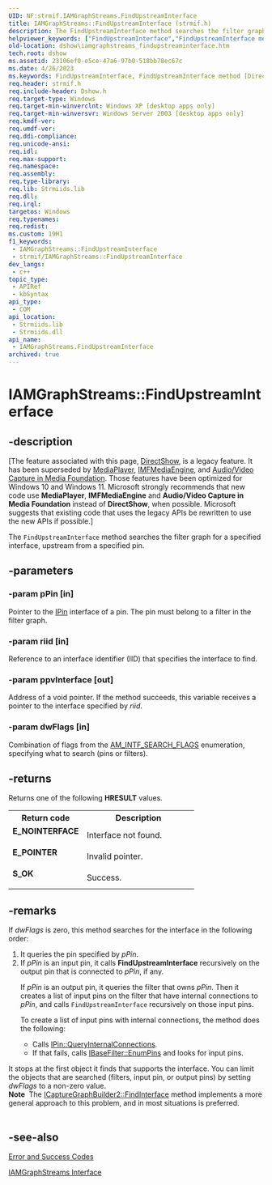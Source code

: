```yaml
---
UID: NF:strmif.IAMGraphStreams.FindUpstreamInterface
title: IAMGraphStreams::FindUpstreamInterface (strmif.h)
description: The FindUpstreamInterface method searches the filter graph for a specified interface, upstream from a specified pin.
helpviewer_keywords: ["FindUpstreamInterface","FindUpstreamInterface method [DirectShow]","FindUpstreamInterface method [DirectShow]","IAMGraphStreams interface","IAMGraphStreams interface [DirectShow]","FindUpstreamInterface method","IAMGraphStreams.FindUpstreamInterface","IAMGraphStreams::FindUpstreamInterface","IAMGraphStreamsFindUpstreamInterface","dshow.iamgraphstreams_findupstreaminterface","strmif/IAMGraphStreams::FindUpstreamInterface"]
old-location: dshow\iamgraphstreams_findupstreaminterface.htm
tech.root: dshow
ms.assetid: 23106ef0-e5ce-47a6-97b0-518bb78ec67c
ms.date: 4/26/2023
ms.keywords: FindUpstreamInterface, FindUpstreamInterface method [DirectShow], FindUpstreamInterface method [DirectShow],IAMGraphStreams interface, IAMGraphStreams interface [DirectShow],FindUpstreamInterface method, IAMGraphStreams.FindUpstreamInterface, IAMGraphStreams::FindUpstreamInterface, IAMGraphStreamsFindUpstreamInterface, dshow.iamgraphstreams_findupstreaminterface, strmif/IAMGraphStreams::FindUpstreamInterface
req.header: strmif.h
req.include-header: Dshow.h
req.target-type: Windows
req.target-min-winverclnt: Windows XP [desktop apps only]
req.target-min-winversvr: Windows Server 2003 [desktop apps only]
req.kmdf-ver: 
req.umdf-ver: 
req.ddi-compliance: 
req.unicode-ansi: 
req.idl: 
req.max-support: 
req.namespace: 
req.assembly: 
req.type-library: 
req.lib: Strmiids.lib
req.dll: 
req.irql: 
targetos: Windows
req.typenames: 
req.redist: 
ms.custom: 19H1
f1_keywords:
 - IAMGraphStreams::FindUpstreamInterface
 - strmif/IAMGraphStreams::FindUpstreamInterface
dev_langs:
 - c++
topic_type:
 - APIRef
 - kbSyntax
api_type:
 - COM
api_location:
 - Strmiids.lib
 - Strmiids.dll
api_name:
 - IAMGraphStreams.FindUpstreamInterface
archived: true
---
```


# IAMGraphStreams::FindUpstreamInterface


## -description

\[The feature associated with this page, [DirectShow](/windows/win32/directshow/directshow), is a legacy feature. It has been superseded by [MediaPlayer](/uwp/api/Windows.Media.Playback.MediaPlayer), [IMFMediaEngine](/windows/win32/api/mfmediaengine/nn-mfmediaengine-imfmediaengine), and [Audio/Video Capture in Media Foundation](/windows/win32/medfound/audio-video-capture-in-media-foundation). Those features have been optimized for Windows 10 and Windows 11. Microsoft strongly recommends that new code use **MediaPlayer**, **IMFMediaEngine** and **Audio/Video Capture in Media Foundation** instead of **DirectShow**, when possible. Microsoft suggests that existing code that uses the legacy APIs be rewritten to use the new APIs if possible.\]

The <code>FindUpstreamInterface</code> method searches the filter graph for a specified interface, upstream from a specified pin.

## -parameters

### -param pPin [in]

Pointer to the <a href="/windows/desktop/api/strmif/nn-strmif-ipin">IPin</a> interface of a pin. The pin must belong to a filter in the filter graph.

### -param riid [in]

Reference to an interface identifier (IID) that specifies the interface to find.

### -param ppvInterface [out]

Address of a void pointer. If the method succeeds, this variable receives a pointer to the interface specified by <i>riid</i>.

### -param dwFlags [in]

Combination of flags from the <a href="/windows/desktop/api/strmif/ne-strmif-_am_intf_search_flags">AM_INTF_SEARCH_FLAGS</a> enumeration, specifying what to search (pins or filters).

## -returns

Returns one of the following <b>HRESULT</b> values.

<table>
<tr>
<th>Return code</th>
<th>Description</th>
</tr>
<tr>
<td width="40%">
<dl>
<dt><b>E_NOINTERFACE</b></dt>
</dl>
</td>
<td width="60%">
Interface not found.

</td>
</tr>
<tr>
<td width="40%">
<dl>
<dt><b>E_POINTER</b></dt>
</dl>
</td>
<td width="60%">
Invalid pointer.

</td>
</tr>
<tr>
<td width="40%">
<dl>
<dt><b>S_OK</b></dt>
</dl>
</td>
<td width="60%">
Success.

</td>
</tr>
</table>

## -remarks

If <i>dwFlags</i> is zero, this method searches for the interface in the following order:

<ol>
<li>It queries the pin specified by <i>pPin</i>.</li>
<li>
If <i>pPin</i> is an input pin, it calls <b>FindUpstreamInterface</b> recursively on the output pin that is connected to <i>pPin</i>, if any.

If <i>pPin</i> is an output pin, it queries the filter that owns <i>pPin</i>. Then it creates a list of input pins on the filter that have internal connections to <i>pPin</i>, and calls <code>FindUpstreamInterface</code> recursively on those input pins.

To create a list of input pins with internal connections, the method does the following:

<ul>
<li>Calls <a href="/windows/desktop/api/strmif/nf-strmif-ipin-queryinternalconnections">IPin::QueryInternalConnections</a>.</li>
<li>If that fails, calls <a href="/windows/desktop/api/strmif/nf-strmif-ibasefilter-enumpins">IBaseFilter::EnumPins</a> and looks for input pins.</li>
</ul>
</li>
</ol>
It stops at the first object it finds that supports the interface. You can limit the objects that are searched (filters, input pin, or output pins) by setting <i>dwFlags</i> to a non-zero value.

<div class="alert"><b>Note</b>  The <a href="/windows/desktop/api/strmif/nf-strmif-icapturegraphbuilder2-findinterface">ICaptureGraphBuilder2::FindInterface</a> method implements a more general approach to this problem, and in most situations is preferred.</div>
<div> </div>

## -see-also

<a href="/windows/desktop/DirectShow/error-and-success-codes">Error and Success Codes</a>



<a href="/windows/desktop/api/strmif/nn-strmif-iamgraphstreams">IAMGraphStreams Interface</a>